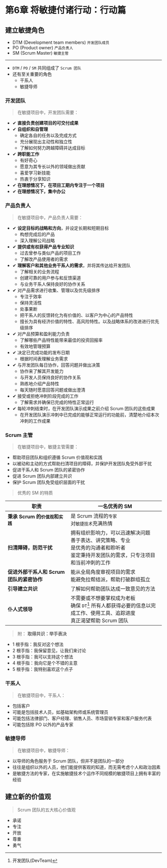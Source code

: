 # 第6章 将敏捷付诸行动：行动篇

## 建立敏捷角色
* DTM (Development team members) `开发团队成员`
* PO (Product owner) `产品负责人`
* SM (Scrum Master) `敏捷主管`

---
* `DTM` / `PO` / `SM` 共同组成了 `Scrum 团队`
* 还有至关重要的角色
  * 干系人
  * 敏捷导师

### 开发团队
> 在敏捷项目中，开发团队需要：
* ✔ **直接负责创建项目的可交付成果**
* ✔ **自组织和自管理**
  * 确定各自的任务以及完成方式
  * 充分展现出主动性和独立性
  * 了解如何努力跨越障碍并达成目标
* ✔ **跨职能工作**
  * 有好奇心
  * 愿意为其专长以外的领域做出贡献
  * 喜爱学习新技能
  * 热衷于分享知识
* ✔ **在理想情况下，在项目工期内专注于一个项目**
* ✔ **在理想情况下，集中办公**

### 产品负责人
> 在敏捷项目中，产品负责人需要：

* ✔ **设定目标的战略和方向**，并设定长期和短期目标
  * 构想完成后的产品
  * 深入理解公司战略
* ✔ **提供或有权获得产品专业知识**
  * 过去曾参与类似产品的项目工作
  * 了解改产品使用者的需求
* ✔ **理解客户和其他业务干系人的需求**，并将其传达给开发团队
  * 了解相关的业务流程
  * 创建可靠的用户参与和反馈渠道
  * 与业务干系人保持良好的协作关系
* ✔ 对产品需求进行收集、管理以及优先级排序
  * 专注于效率
  * 保持灵活性
  * 处事果断
  * 把干系人的反馈转化为有价值的、以客户为中心的产品特性
  * 擅长为具有经济价值的特性、高风险特性。以及战略体系的改进进行优先级排序
* ✔ 对产品预算和盈利能力负责
  * 了解哪些产品特性能带来最佳的投资回报率
  * 有效地管理预算
* ✔ 决定已完成功能的发布日期
  * 根据时间表理解业务需求
* ✔ 与开发团队每日协作，回答问题并做出决策
  * 协作来了解其开发能力
  * 与开发人员保持良好的协作关系
  * 熟练地介绍产品特性
  * 每天随时愿意回答问题或做出澄清
* ✔ 接受或拒绝冲刺阶段完成的工作
  * 了解需求并确保已完成的特性正常运行
* ✔ 每轮冲刺结束时，在开发团队演示成果之前介绍 Scrum 团队的这些成果
  * 在开发团队演示冲刺中已完成的能够正常运行的功能前，清楚地介绍本次冲刺的工作成果

### Scrum 主管
> 在敏捷项目中，敏捷主管需要：

* 帮助项目团队和组织遵循 Scrum 价值观和实践
* 以被动和主动的方式帮助扫清项目的障碍，并保护开发团队免受外部干扰
* 促进干系人和 Scrum 团队的紧密协作
* 促进 Scrum 团队内部建立共识
* 保护 Scrum 团队免受组织层面的干扰

> 优秀的 SM 的特质

|职责|一名优秀的 SM|
|---|---|
|**秉承 Scrum 的`价值观`和`实践`**|是 Scrum 流程的`专家` <br> 对`敏捷技术`充满热情|
|**扫清障碍，防范干扰**|拥有组织影响力，可以迅速解决问题<br>善于表达、讲究策略、专业<br>是优秀的沟通者和聆听者<br>鉴定秉持开发团队的需求，只专注项目和当前冲刺的工作|
|**促进外部干系人和 Scrum 团队的紧密协作**|能从全局角度审视项目的需求<br>能避免拉帮结派，帮助打破群组孤立|
|**引导建立共识**|了解如何帮助团队达成一致意见的方法|
|**仆人式领导**|不需要或不想要掌权成为老板<br>确保 `DT`[^1] 所有人都获得必要的信息以完成工作、使用工具、追踪进度<br>真正渴望帮助 Scrum 团队|

> 附： **取得共识：举手表决**

* 1 根手指：我反对这个想法
* 2 根手指：我保留意见，让我们来讨论
* 3 根手指：我可以支持这个想法
* 4 根手指：我向它是个不错的主意
* 5 根手指：我特别喜欢这个点子


[^1]:开发团队(DevTeam)

### 干系人
> 在敏捷项目中，干系人：

* 包括客户
* 可能是包括技术人员，如基础架构师或系统管理员
* 可能包括法律部门、客户经理、销售人员、市场营销专家和客户服务代表
* 可能包括除 PO 以外的产品专家

### 敏捷导师
> 在敏捷项目中，敏捷导师：
* 以导师的角色服务于 Scrum 团队，但并不是团队的一部分
* 往往是组织以外的人员，他们能提供客观的知道，而无需考虑个人和政治因素
* 是敏捷方法的专家，在实施敏捷技术个运作不同规模的敏捷项目上拥有丰富的经验

## 建立新的价值观
> Scrum 团队的五大核心价值观
* 承诺
* 专注
* 开放
* 尊重
* 勇气



